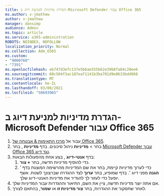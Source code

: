 ```yaml
---
title: הגדרת מדיניות למניעת דיוג ב-Microsoft Defender עבור Office 365
ms.author: v-jmathew
author: v-jmathew
manager: dansimp
audience: Admin
ms.topic: article
ms.service: o365-administration
ROBOTS: NOINDEX, NOFOLLOW
localization_priority: Normal
ms.collection: Adm_O365
ms.custom:
- "9000760"
- "7391"
ms.openlocfilehash: eb747d3efc137e5b6ae555b62e39b8fa84c20ee6
ms.sourcegitcommit: 60c504f3ac187eaf1141b3ba701d9e0633bdd968
ms.translationtype: MT
ms.contentlocale: he-IL
ms.lasthandoff: 03/08/2021
ms.locfileid: "50693965"
---
```

# <a name="set-up-anti-phishing-policies-in-microsoft-defender-for-office-365"></a>הגדרת מדיניות למניעת דיוג ב-Microsoft Defender עבור Office 365

1. עבור אל [מרכז התאימות & אבטחה של Office 365](https://go.microsoft.com/fwlink/p/?linkid=2077143).
2. בחר   >  **מדיניות** ניהול סיכונים. בדף **מדיניות** , בחר [Microsoft Defender עבור Office 365 נגד דיוג](https://go.microsoft.com/fwlink/?linkid=2101369).
3. בדף **אנטי-דיוג** , בצע אחת מהפעולות הבאות:
    1. כדי להוסיף מדיניות חדשה, בחר **+ צור**.
    1. כדי לערוך מדיניות קיימת, בחר את שם המדיניות מהרשימה המוצגת בדף ' **הגנה** מפני דיוג '. בדף שמופיע, בחר **ערוך** לצד ההגדרה שברצונך לשנות. אשף יופעל כדי לעזור לך להגדיר את מדיניות האנטי-דיוג שלך.
4. אם אתה יוצר מדיניות חדשה, ציין את השם, התיאור וההגדרות עבור המדיניות שלך.
5. לאחר שתסקור את ההגדרות, בחר **צור מדיניות זו** או **שמור**, בהתאם לצורך.
